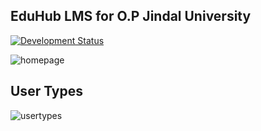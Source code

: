 ## EduHub LMS for O.P Jindal University

[![Development Status](https://img.shields.io/badge/Status-Under%20Development-blue.svg)](https://your-project-url)

![homepage](https://github.com/subrat611/EduHub-home/assets/77252075/5a4a471b-e084-4f10-8f8f-180744696292)

## User Types

![usertypes](https://github.com/subrat611/EduHub-home/assets/77252075/ff7898a0-d428-4457-bff0-5a1bee5b6371)
